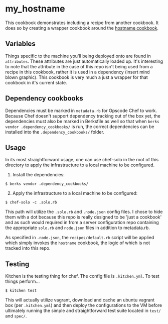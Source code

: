 # my_hostname

This cookbook demonstrates including a recipe from another cookbook.  It does so by creating a wrapper cookbook around the [hostname cookbook](https://supermarket.chef.io/cookbooks/hostname). 

## Variables

Things specific to the machine you'll being deployed onto are found in `attributes`.  These attributes are just automatically loaded up.  It's interesting to note that the attribute in the case of this repo isn't being used from a recipe in this cookbook, rather it is used in a dependency (insert mind blown graphic).  This cookbook is very much a just a wrapper for that cookbook in it's current state.  

## Dependency cookbooks

Dependencies must be marked in `metadata.rb` for Opscode Chef to work.  Because Chef doesn't support dependency tracking out of the box yet, the dependencies must also be marked in Berksfile as well so that when `berks vendor .dependency_cookbooks/` is run, the correct dependencies can be installed into the `.dependency_cookbooks/` folder.  

## Usage

In its most straightforward usage, one can use chef-solo in the root of this directory to apply the infrastructure to a local machine to be configured.  

1. Install the dependencies:

```
$ berks vendor .dependency_cookbooks/
```

2. Apply the infrastructure to a local machine to be configured:

```
$ chef-solo -c .solo.rb
```

This path will utilize the `.solo.rb` and `.node.json` config files.  I chose to hide them with a dot because this repo is really designed to be 'just a cookbook' and as such would required in from a server configuration repo containing the appropriate `solo.rb` and `node.json` files in addition to metadata.rb.

As specified in `.node.json`, the `recipes/default.rb` script will be applied which simply invokes the `hostname` cookbook, the logic of which is not tracked into this repo.  


## Testing

Kitchen is the testing thing for chef.  The config file is `.kitchen.yml`.  To test things perform...

```
$ kitchen test
```

This will actually utilize vagrant, download and cache an ubuntu vagrant box (per `.kitchen.yml`) and then deploy the configurations to the VM before ultimately running the simple and straightforward test suite located in `test/` and `spec/`.

